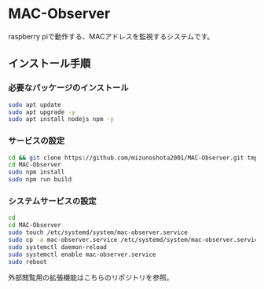# MAC-Observer
raspberry piで動作する、MACアドレスを監視するシステムです。

## インストール手順

### 必要なパッケージのインストール

```bash
sudo apt update
sudo apt upgrade -y
sudo apt install nodejs npm -y
```

### サービスの設定

```bash
cd && git clone https://github.com/mizunoshota2001/MAC-Observer.git tmp && mkdir -p MAC-Observer && cp -a tmp/* MAC-Observer && rm -rf tmp
cd MAC-Observer
sudo npm install
sudo npm run build
```

### システムサービスの設定

```bash
cd
cd MAC-Observer
sudo touch /etc/systemd/system/mac-observer.service
sudo cp -a mac-observer.service /etc/systemd/system/mac-observer.service
sudo systemctl daemon-reload
sudo systemctl enable mac-observer.service
sudo reboot
```

外部閲覧用の拡張機能はこちらのリポジトリを参照。